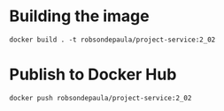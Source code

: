 # Building the image
```
docker build . -t robsondepaula/project-service:2_02
```
# Publish to Docker Hub
```
docker push robsondepaula/project-service:2_02
```
